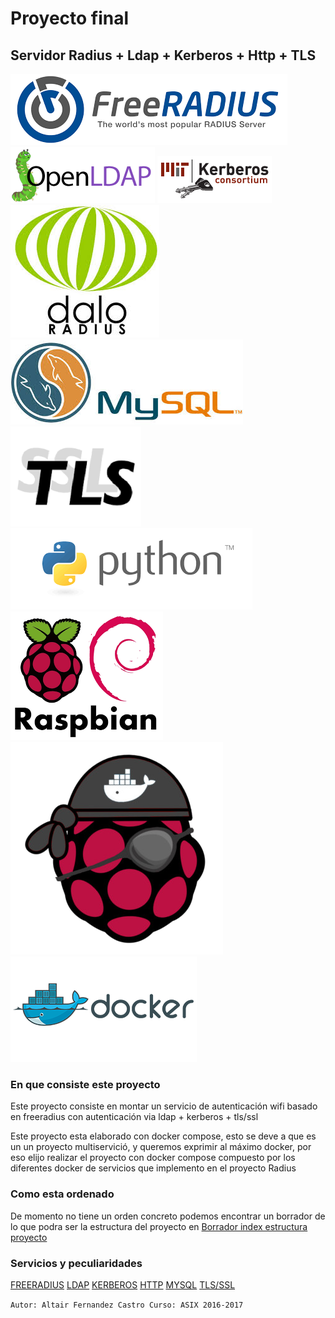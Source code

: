 # Proyecto final 


## Servidor Radius + Ldap + Kerberos + Http + TLS
![FreeRadius](/img/freeradius.png)
![OpenLdap](/img/openldap.png)
![Kerberos](/img/kerberos_mit.png)
![Daloradius](/img/daloradius.jpg)
![Mysql](/img/mysql.jpg)
![Tls/ssl](/img/tls_ssl.png)
![Python](/img/python.png)
![Raspbian](/img/raspbian.png)
![Hypriot](/img/hypriot_0.png)
![Docker](/img/docker.png)



### En que consiste este proyecto
  Este proyecto consiste en montar un servicio de autenticación wifi basado
  en freeradius con autenticación via ldap + kerberos + tls/ssl

  Este proyecto esta elaborado con docker compose, esto se deve a que es un
  un proyecto multiservició, y queremos exprimir al máximo docker, por eso 
  elijo realizar el proyecto con docker compose compuesto por los diferentes docker
  de servicios que implemento en el proyecto Radius 

### Como esta ordenado
  De momento no tiene un orden concreto podemos encontrar un borrador de lo que podra ser la estructura del proyecto en 
  [Borrador index estructura proyecto](doc_proyecto/index.md)


### Servicios y peculiaridades
[FREERADIUS](/radius_server/)
[LDAP](/ldap_server/)
[KERBEROS](/kerberos_server/)
[HTTP](/http_server/)
[MYSQL](/mysql_server/)
[TLS/SSL](/ca_host/)

``Autor: Altair Fernandez Castro
  Curso: ASIX 2016-2017
``

